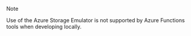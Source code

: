 >[!Note]
> Use of the Azure Storage Emulator is not supported by Azure Functions tools when developing locally.
